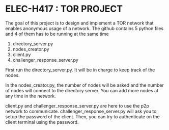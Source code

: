 # ELEC-H417 : TOR PROJECT

The goal of this project is to design and implement a TOR network that enables
anonymous usage of a network.
The github contains 5 python files and 4 of them has to be running at the same time

1. directory_server.py
2. nodes_creator.py
3. client.py
4. challenger_response_server.py

First run the directory_server.py. It will be in charge to keep track of the nodes.

In the nodes_creator.py, the number of nodes will be asked and the number of nodes will connect to the directory server.
You can add more nodes at any time in the network.

client.py and challenger_response_server.py are here to use the p2p network to communicate. 
challenger_response_server.py will ask you to setup the password of the client. 
Then, you can try to authenticate on the client terminal using the password.
